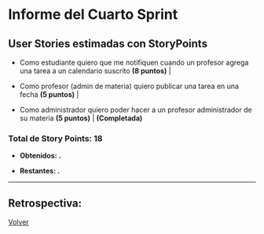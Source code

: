 # Informe del Cuarto Sprint

## User Stories estimadas con **StoryPoints**


- Como estudiante quiero que me notifiquen cuando un profesor agrega una tarea a un calendario suscrito **(8 puntos)** |

- Como profesor (admin de materia) quiero publicar una tarea en una fecha **(5 puntos)** |

- Como administrador quiero poder hacer a un profesor administrador de su materia **(5 puntos)** | **(Completada)**


### **Total de Story Points:  18**

  - **Obtenidos: .**

  - **Restantes: .**
---

## Retrospectiva:

[Volver](https://github.com/cassa10/UNQalendario)
